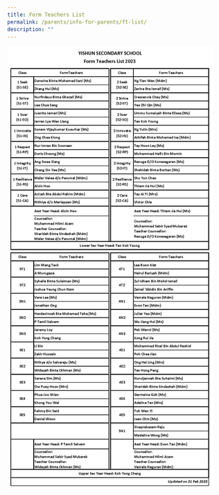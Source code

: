 ```yaml
---
title: Form Teachers List
permalink: /parents/info-for-parents/ft-list/
description: ""
---
```

![](/images/Parents/FTList2023.jpg)